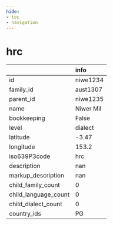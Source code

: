 ```yaml
---
hide:
- toc
- navigation
---
```

# hrc
|                      | info      |
|:---------------------|:----------|
| id                   | niwe1234  |
| family_id            | aust1307  |
| parent_id            | niwe1235  |
| name                 | Niwer Mil |
| bookkeeping          | False     |
| level                | dialect   |
| latitude             | -3.47     |
| longitude            | 153.2     |
| iso639P3code         | hrc       |
| description          | nan       |
| markup_description   | nan       |
| child_family_count   | 0         |
| child_language_count | 0         |
| child_dialect_count  | 0         |
| country_ids          | PG        |